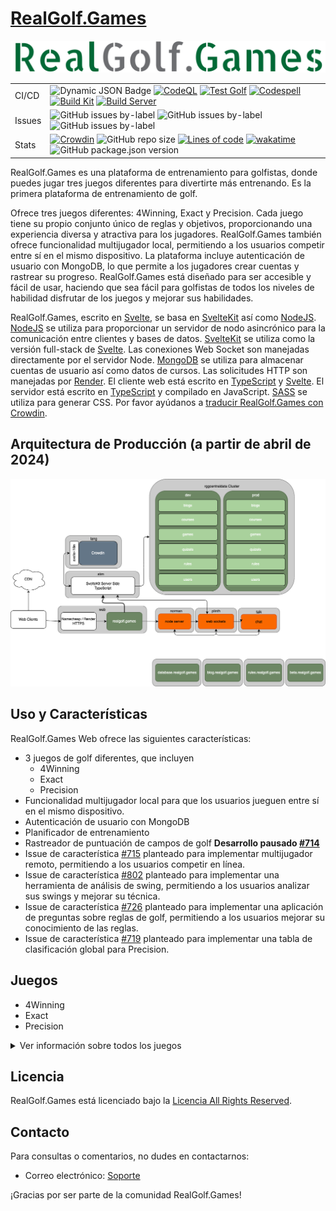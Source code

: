 # [RealGolf.Games](https://realgolf.games)

![RealGolf.Games Banner](https://raw.githubusercontent.com/realgolf/web/main/img/logo_banner.PNG)

|        |                                                                                                                                                                                                                                                                                                                                                                                                                                                                                                                                                                                                                                                                                                                                                                                                                                                                                                                                                                                                                                                                                   |
| ------ | --------------------------------------------------------------------------------------------------------------------------------------------------------------------------------------------------------------------------------------------------------------------------------------------------------------------------------------------------------------------------------------------------------------------------------------------------------------------------------------------------------------------------------------------------------------------------------------------------------------------------------------------------------------------------------------------------------------------------------------------------------------------------------------------------------------------------------------------------------------------------------------------------------------------------------------------------------------------------------------------------------------------------------------------------------------------------------- |
| CI/CD  | ![Dynamic JSON Badge](https://img.shields.io/badge/dynamic/json?url=https%3A%2F%2Frender-deploy-status-vwj3.onrender.com%2Fsrv-cpbhfa5ds78s73evmceg&query=status&style=flat-square&logo=render&label=Render) [![CodeQL](https://github.com/realgolf/realgolf/actions/workflows/github-code-scanning/codeql/badge.svg)](https://github.com/realgolf/realgolf/actions/workflows/github-code-scanning/codeql) [![Test Golf](https://github.com/realgolf/realgolf/actions/workflows/test.yml/badge.svg)](https://github.com/realgolf/realgolf/actions/workflows/test.yml) [![Codespell](https://github.com/realgolf/realgolf/actions/workflows/codespell.yml/badge.svg?branch=main)](https://github.com/realgolf/realgolf/actions/workflows/codespell.yml) [![Build Kit](https://github.com/realgolf/realgolf/actions/workflows/kit.yml/badge.svg)](https://github.com/realgolf/realgolf/actions/workflows/kit.yml) [![Build Server](https://github.com/realgolf/realgolf/actions/workflows/server.yml/badge.svg)](https://github.com/realgolf/realgolf/actions/workflows/server.yml) |
| Issues | ![GitHub issues by-label](https://img.shields.io/github/issues/realgolf/realgolf/feature) ![GitHub issues by-label](https://img.shields.io/github/issues/realgolf/realgolf/bug) ![GitHub issues by-label](https://img.shields.io/github/issues/realgolf/realgolf/game)                                                                                                                                                                                                                                                                                                                                                                                                                                                                                                                                                                                                                                                                                                                                                                                                            |
| Stats  | [![Crowdin](https://badges.crowdin.net/realgolf/localized.svg)](https://crowdin.com/project/realgolf) ![GitHub repo size](https://img.shields.io/github/repo-size/realgolf/realgolf) [![Lines of code](https://tokei.rs/b1/github/realgolf/realgolf)](https://github.com/XAMPPRocky/tokei) [![wakatime](https://wakatime.com/badge/github/realgolf/web.svg)](https://wakatime.com/badge/github/realgolf/web) ![GitHub package.json version](https://img.shields.io/github/package-json/v/realgolf/realgolf)                                                                                                                                                                                                                                                                                                                                                                                                                                                                                                                                                                       |

RealGolf.Games es una plataforma de entrenamiento para golfistas, donde puedes jugar tres juegos diferentes para divertirte más entrenando. Es la primera plataforma de entrenamiento de golf.

Ofrece tres juegos diferentes: 4Winning, Exact y Precision. Cada juego tiene su propio conjunto único de reglas y objetivos, proporcionando una experiencia diversa y atractiva para los jugadores. RealGolf.Games también ofrece funcionalidad multijugador local, permitiendo a los usuarios competir entre sí en el mismo dispositivo. La plataforma incluye autenticación de usuario con MongoDB, lo que permite a los jugadores crear cuentas y rastrear su progreso. RealGolf.Games está diseñado para ser accesible y fácil de usar, haciendo que sea fácil para golfistas de todos los niveles de habilidad disfrutar de los juegos y mejorar sus habilidades.

RealGolf.Games, escrito en [Svelte](https://svelte.dev), se basa en [SvelteKit](https://kit.svelte.dev) así como [NodeJS](https://nodejs.org/en). [NodeJS](https://nodejs.org/en) se utiliza para proporcionar un servidor de nodo asincrónico para la comunicación entre clientes y bases de datos. [SvelteKit](https://kit.svelte.dev) se utiliza como la versión full-stack de [Svelte](https://svelte.dev). Las conexiones Web Socket son manejadas directamente por el servidor Node. [MongoDB](https://www.mongodb.com/) se utiliza para almacenar cuentas de usuario así como datos de cursos. Las solicitudes HTTP son manejadas por [Render](https://render.com). El cliente web está escrito en [TypeScript](https://www.typescriptlang.org/) y [Svelte](https://svelte.dev). El servidor está escrito en [TypeScript](https://www.typescriptlang.org/) y compilado en JavaScript. [SASS](https://sass-lang.com/) se utiliza para generar CSS. Por favor ayúdanos a [traducir RealGolf.Games con Crowdin](https://crowdin.com/project/realgolf).

## Arquitectura de Producción (a partir de abril de 2024)

![Diagrama de arquitectura de producción del servidor RealGolf.Games](https://raw.githubusercontent.com/realgolf/realgolf/main/img/architecture.png)

## Uso y Características

RealGolf.Games Web ofrece las siguientes características:

- 3 juegos de golf diferentes, que incluyen
  - 4Winning
  - Exact
  - Precision
- Funcionalidad multijugador local para que los usuarios jueguen entre sí en el mismo dispositivo.
- Autenticación de usuario con MongoDB
- Planificador de entrenamiento
- Rastreador de puntuación de campos de golf **Desarrollo pausado [#714](https://github.com/realgolf/realgolf/issues/714)**
- Issue de característica [#715](https://github.com/realgolf/realgolf/issues/715) planteado para implementar multijugador remoto, permitiendo a los usuarios competir en línea.
- Issue de característica [#802](https://github.com/realgolf/realgolf/issues/802) planteado para implementar una herramienta de análisis de swing, permitiendo a los usuarios analizar sus swings y mejorar su técnica.
- Issue de característica [#726](https://github.com/realgolf/realgolf/issues/726) planteado para implementar una aplicación de preguntas sobre reglas de golf, permitiendo a los usuarios mejorar su conocimiento de las reglas.
- Issue de característica [#719](https://github.com/realgolf/realgolf/issues/719) planteado para implementar una tabla de clasificación global para Precision.

## Juegos

- 4Winning
- Exact
- Precision

<details>
  <summary>Ver información sobre todos los juegos</summary>

### 4Winning

En 4Winning, el objetivo es conectar estratégicamente cuatro piezas en una fila. Nuestra versión del juego presenta un tablero más grande que el diseño estándar 4x4, con 8 columnas y 9 filas. Las columnas adicionales en cada lado introducen un desafío: los jugadores deben golpear una distancia específica dentro de la desviación lateral. Este aspecto se vuelve más pronunciado en el Modo Plata y superior, agregando complejidad y requiriendo que los jugadores consideren cuidadosamente sus movimientos.

![Juego 4Winning](https://raw.githubusercontent.com/realgolf/realgolf/main/img/4Winning.png)

### Exact

Exact es un juego donde el objetivo es alcanzar 100 o menos mientras se obtienen la mayor cantidad de puntos. Los jugadores ganan puntos según los siguientes criterios: Alcanzar exactamente 100 metros otorga 5 puntos, golpear múltiplos de diez gana 3 puntos, los números con dígitos repetidos obtienen 2 puntos. Además, golpear la misma fila dobla los puntos obtenidos. Sin embargo, cualquier otro número que exceda 100 o sea menor que 5 resulta en una deducción de 1 punto. Cada otro número entre 5 y 100 gana 1 punto. El desafío radica en equilibrar la precisión con la maximización de puntos para lograr la puntuación más alta.

![Juego Exact](https://raw.githubusercontent.com/realgolf/realgolf/main/img/Exact.png)

### Precision

Precision es un juego donde el objetivo es acercarse lo más posible a los objetivos. Por cada metro que falles el objetivo, recibirás una deducción de un punto. El ganador del juego es el jugador con la mayor cantidad de puntos al final. El juego concluye hasta que solo un jugador tenga puntos restantes. Puedes observar la distancia que necesitas disparar y el equipo actual, junto con los puntos restantes para cada equipo.

![Juego Precision](https://raw.githubusercontent.com/realgolf/realgolf/main/img/Precision.png)

</details>

## Licencia

RealGolf.Games está licenciado bajo la [Licencia All Rights Reserved](LICENSE.md).

## Contacto

Para consultas o comentarios, no dudes en contactarnos:

- Correo electrónico: [Soporte](mailto:support@realgolf.games)

¡Gracias por ser parte de la comunidad RealGolf.Games!
